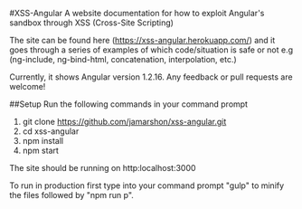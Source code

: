 #XSS-Angular
A website documentation for how to exploit Angular's sandbox through XSS (Cross-Site Scripting)

The site can be found here (https://xss-angular.herokuapp.com/) and it goes through a series of 
examples of which code/situation is safe or not e.g (ng-include, ng-bind-html, concatenation, 
interpolation, etc.)

Currently, it shows Angular version 1.2.16. Any feedback or pull requests are welcome!

##Setup
Run the following commands in your command prompt
1. git clone https://github.com/jamarshon/xss-angular.git
2. cd xss-angular
3. npm install
4. npm start

The site should be running on http:localhost:3000

To run in production first type into your command prompt "gulp" to minify the files
followed by "npm run p".